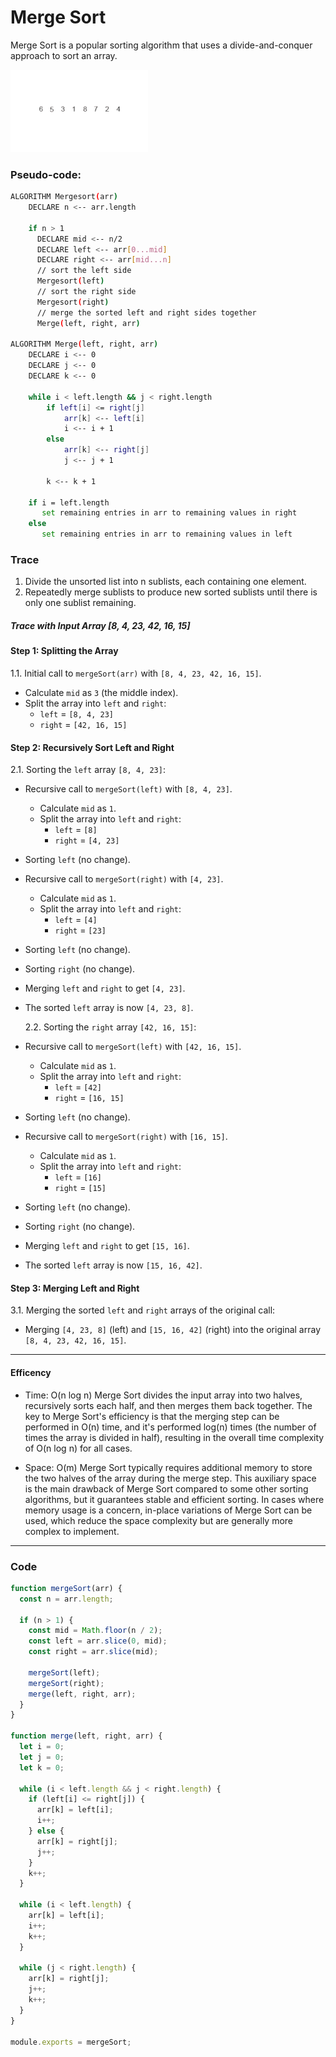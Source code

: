 # Merge Sort

Merge Sort is a popular sorting algorithm that uses a divide-and-conquer approach to sort an array.

![alt](./assets/me.gif)

### Pseudo-code:

```bash
ALGORITHM Mergesort(arr)
    DECLARE n <-- arr.length

    if n > 1
      DECLARE mid <-- n/2
      DECLARE left <-- arr[0...mid]
      DECLARE right <-- arr[mid...n]
      // sort the left side
      Mergesort(left)
      // sort the right side
      Mergesort(right)
      // merge the sorted left and right sides together
      Merge(left, right, arr)

ALGORITHM Merge(left, right, arr)
    DECLARE i <-- 0
    DECLARE j <-- 0
    DECLARE k <-- 0

    while i < left.length && j < right.length
        if left[i] <= right[j]
            arr[k] <-- left[i]
            i <-- i + 1
        else
            arr[k] <-- right[j]
            j <-- j + 1

        k <-- k + 1

    if i = left.length
       set remaining entries in arr to remaining values in right
    else
       set remaining entries in arr to remaining values in left
```

### Trace

1. Divide the unsorted list into n sublists, each containing one element.
2. Repeatedly merge sublists to produce new sorted sublists until there is only one sublist remaining.

##### Trace with Input Array [8, 4, 23, 42, 16, 15]

#### Step 1: Splitting the Array

1.1. Initial call to `mergeSort(arr)` with `[8, 4, 23, 42, 16, 15]`.

- Calculate `mid` as `3` (the middle index).
- Split the array into `left` and `right`:
  - `left` = `[8, 4, 23]`
  - `right` = `[42, 16, 15]`

#### Step 2: Recursively Sort Left and Right

2.1. Sorting the `left` array `[8, 4, 23]`:

- Recursive call to `mergeSort(left)` with `[8, 4, 23]`.
  - Calculate `mid` as `1`.
  - Split the array into `left` and `right`:
    - `left` = `[8]`
    - `right` = `[4, 23]`
- Sorting `left` (no change).
- Recursive call to `mergeSort(right)` with `[4, 23]`.
  - Calculate `mid` as `1`.
  - Split the array into `left` and `right`:
    - `left` = `[4]`
    - `right` = `[23]`
- Sorting `left` (no change).
- Sorting `right` (no change).
- Merging `left` and `right` to get `[4, 23]`.
- The sorted `left` array is now `[4, 23, 8]`.

  2.2. Sorting the `right` array `[42, 16, 15]`:

- Recursive call to `mergeSort(left)` with `[42, 16, 15]`.
  - Calculate `mid` as `1`.
  - Split the array into `left` and `right`:
    - `left` = `[42]`
    - `right` = `[16, 15]`
- Sorting `left` (no change).
- Recursive call to `mergeSort(right)` with `[16, 15]`.
  - Calculate `mid` as `1`.
  - Split the array into `left` and `right`:
    - `left` = `[16]`
    - `right` = `[15]`
- Sorting `left` (no change).
- Sorting `right` (no change).
- Merging `left` and `right` to get `[15, 16]`.
- The sorted `left` array is now `[15, 16, 42]`.

#### Step 3: Merging Left and Right

3.1. Merging the sorted `left` and `right` arrays of the original call:

- Merging `[4, 23, 8]` (left) and `[15, 16, 42]` (right) into the original array `[8, 4, 23, 42, 16, 15]`.

---

#### Efficency

- Time: O(n log n)
  Merge Sort divides the input array into two halves, recursively sorts each half, and then merges them back together. The key to Merge Sort's efficiency is that the merging step can be performed in O(n) time, and it's performed log(n) times (the number of times the array is divided in half), resulting in the overall time complexity of O(n log n) for all cases.

- Space: O(m)
  Merge Sort typically requires additional memory to store the two halves of the array during the merge step. This auxiliary space is the main drawback of Merge Sort compared to some other sorting algorithms, but it guarantees stable and efficient sorting. In cases where memory usage is a concern, in-place variations of Merge Sort can be used, which reduce the space complexity but are generally more complex to implement.

---

### Code

```javascript
function mergeSort(arr) {
  const n = arr.length;

  if (n > 1) {
    const mid = Math.floor(n / 2);
    const left = arr.slice(0, mid);
    const right = arr.slice(mid);

    mergeSort(left);
    mergeSort(right);
    merge(left, right, arr);
  }
}

function merge(left, right, arr) {
  let i = 0;
  let j = 0;
  let k = 0;

  while (i < left.length && j < right.length) {
    if (left[i] <= right[j]) {
      arr[k] = left[i];
      i++;
    } else {
      arr[k] = right[j];
      j++;
    }
    k++;
  }

  while (i < left.length) {
    arr[k] = left[i];
    i++;
    k++;
  }

  while (j < right.length) {
    arr[k] = right[j];
    j++;
    k++;
  }
}

module.exports = mergeSort;
```

